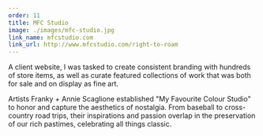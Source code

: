 ```yaml
---
order: 11
title: MFC Studio
image: ./images/mfc-studio.jpg
link_name: mfcstudio.com
link_url: http://www.mfcstudio.com/right-to-roam
---
```


<p>
A client website, I was tasked to create consistent branding with hundreds of store items, as well as curate featured collections of work that was both for sale and on display as fine art.
</p>

<p>
Artists Franky + Annie Scaglione established "My Favourite Colour Studio" to honor and capture the aesthetics of nostalgia. From baseball to cross-country road trips, their inspirations and passion overlap in the preservation of our rich pastimes, celebrating all things classic.
</p>
